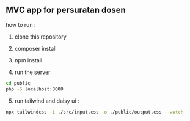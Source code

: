 ## MVC app for persuratan dosen

how to run :
1. clone this repository
2. composer install
3. npm install

4. run the server
```sh
cd public
php -S localhost:8000
```
5. run tailwind and daisy ui : 
```sh
npx tailwindcss -i ./src/input.css -o ./public/output.css --watch       
```